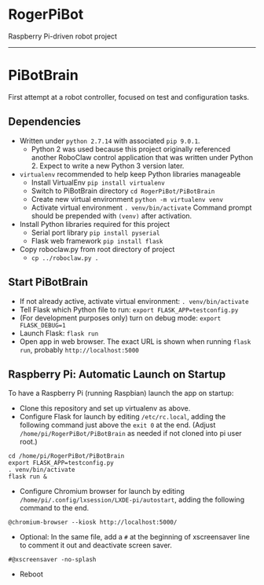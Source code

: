 # RogerPiBot
Raspberry Pi-driven robot project

---

# PiBotBrain
First attempt at a robot controller, focused on test and configuration tasks.

## Dependencies 
- Written under `python 2.7.14` with associated `pip 9.0.1`. 
  - Python 2 was used because this project originally referenced another RoboClaw control application that was written under Python 2. Expect to write a new Python 3 version later.
- `virtualenv` recommended to help keep Python libraries manageable
  - Install VirtualEnv `pip install virtualenv`
  - Switch to PiBotBrain directory `cd RogerPiBot/PiBotBrain`
  - Create new virtual environment `python -m virtualenv venv`
  - Activate virtual environment `. venv/bin/activate` Command prompt should be prepended with `(venv)` after activation.
- Install Python libraries required for this project
  - Serial port library `pip install pyserial`
  - Flask web framework `pip install flask`
- Copy roboclaw.py from root directory of project
  - `cp ../roboclaw.py .`
  
## Start PiBotBrain
- If not already active, activate virtual environment: `. venv/bin/activate`
- Tell Flask which Python file to run: `export FLASK_APP=testconfig.py`
- (For development purposes only) turn on debug mode: `export FLASK_DEBUG=1`
- Launch Flask: `flask run`
- Open app in web browser. The exact URL is shown when running `flask run`, probably `http://localhost:5000`

## Raspberry Pi: Automatic Launch on Startup
To have a Raspberry Pi (running Raspbian) launch the app on startup:
- Clone this repository and set up virtualenv as above.
- Configure Flask for launch by editing `/etc/rc.local`, adding the following command just above the `exit 0` at the end. (Adjust `/home/pi/RogerPiBot/PiBotBrain` as needed if not cloned into pi user root.)
```
cd /home/pi/RogerPiBot/PiBotBrain
export FLASK_APP=testconfig.py
. venv/bin/activate
flask run &
```
- Configure Chromium browser for launch by editing `/home/pi/.config/lxsession/LXDE-pi/autostart`, adding the following command to the end.
```
@chromium-browser --kiosk http://localhost:5000/
```
- Optional: In the same file, add a `#` at the beginning of xscreensaver line to comment it out and deactivate screen saver.
```
#@xscreensaver -no-splash
```
- Reboot
